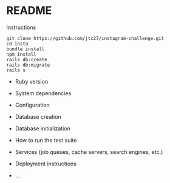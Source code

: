 # README

Instructions
```
git clone https://github.com/jtc27/instagram-challenge.git
cd insta
bundle install
npm install
rails db:create
rails db:migrate
rails s

```

* Ruby version

* System dependencies

* Configuration

* Database creation

* Database initialization

* How to run the test suite

* Services (job queues, cache servers, search engines, etc.)

* Deployment instructions

* ...
